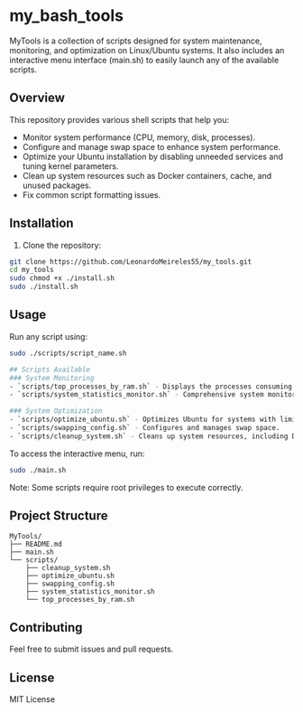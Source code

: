 # my_bash_tools

MyTools is a collection of scripts designed for system maintenance, monitoring, and optimization on Linux/Ubuntu systems. It also includes an interactive menu interface (main.sh) to easily launch any of the available scripts.

## Overview

This repository provides various shell scripts that help you:
- Monitor system performance (CPU, memory, disk, processes).
- Configure and manage swap space to enhance system performance.
- Optimize your Ubuntu installation by disabling unneeded services and tuning kernel parameters.
- Clean up system resources such as Docker containers, cache, and unused packages.
- Fix common script formatting issues.

## Installation

1. Clone the repository:
```bash
git clone https://github.com/LeonardoMeireles55/my_tools.git
cd my_tools
sudo chmod +x ./install.sh
sudo ./install.sh
```

## Usage

Run any script using:
```bash
sudo ./scripts/script_name.sh

## Scripts Available
### System Monitoring
- `scripts/top_processes_by_ram.sh` - Displays the processes consuming the most memory and memory statistics.
- `scripts/system_statistics_monitor.sh` - Comprehensive system monitoring, including CPU, memory, disk, and process statistics.

### System Optimization
- `scripts/optimize_ubuntu.sh` - Optimizes Ubuntu for systems with limited resources.
- `scripts/swapping_config.sh` - Configures and manages swap space.
- `scripts/cleanup_system.sh` - Cleans up system resources, including Docker containers, system cache, and APT packages.
```

To access the interactive menu, run:
```bash
sudo ./main.sh
```

Note: Some scripts require root privileges to execute correctly.

## Project Structure

```
MyTools/
├── README.md
├── main.sh
└── scripts/
    ├── cleanup_system.sh
    ├── optimize_ubuntu.sh
    ├── swapping_config.sh
    ├── system_statistics_monitor.sh
    └── top_processes_by_ram.sh
```

## Contributing

Feel free to submit issues and pull requests.

## License

MIT License